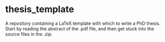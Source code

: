 # thesis_template

A repository containing a LaTeX template with which to write a PhD thesis. Start by reading the abstract of the .pdf file, and then get stuck into the source files in the .zip.
